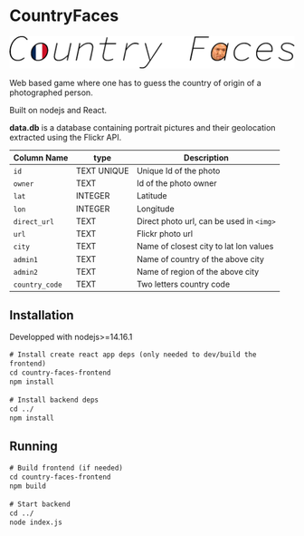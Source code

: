 # CountryFaces
![CountryFaces](country-faces-frontend/public/logo_fr.png)

Web based game where one has to guess the country of origin of a photographed person.

Built on nodejs and React.

**data.db** is a database containing portrait pictures and their geolocation extracted using the Flickr API.

| Column Name    | type        | Description                             |
| -------------- | ----------- | --------------------------------------- |
| `id`           | TEXT UNIQUE | Unique Id of the photo                  |
| `owner`        | TEXT        | Id of the photo owner                   |
| `lat`          | INTEGER     | Latitude                                |
| `lon`          | INTEGER     | Longitude                               |
| `direct_url`   | TEXT        | Direct photo url, can be used in `<img>`|
| `url`          | TEXT        | Flickr photo url                        |
| `city`         | TEXT        | Name of closest city to lat lon values  |
| `admin1`       | TEXT        | Name of country of the above city       |
| `admin2`       | TEXT        | Name of region of the above city        |
| `country_code` | TEXT        | Two letters country code                |

## Installation
Developped with nodejs>=14.16.1
```
# Install create react app deps (only needed to dev/build the frontend)
cd country-faces-frontend
npm install

# Install backend deps
cd ../
npm install
```

## Running
```
# Build frontend (if needed)
cd country-faces-frontend
npm build

# Start backend
cd ../
node index.js
```

